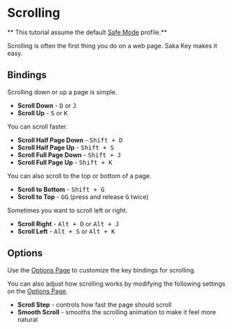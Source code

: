 # Scrolling

** This tutorial assume the default [Safe Mode]() profile.**

Scrolling is often the first thing you do on a web page. Saka Key makes it easy.

## Bindings

Scrolling down or up a page is simple.

* **Scroll Down** - <kbd>D</kbd> or <kbd>J</kbd>
* **Scroll Up** - <kbd>S</kbd> or <kbd>K</kbd>

You can scroll faster.

* **Scroll Half Page Down** - <kbd>Shift + D</kbd>
* **Scroll Half Page Up** - <kbd>Shift + S</kbd>
* **Scroll Full Page Down** - <kbd>Shift + J</kbd>
* **Scroll Full Page Up** - <kbd>Shift + K</kbd>

You can also scroll to the top or bottom of a page.

* **Scroll to Bottom** - <kbd>Shift + G</kbd>
* **Scroll to Top** - <kbd>G</kbd><kbd>G</kbd> (press and release <kbd>G</kbd> twice)

Sometimes you want to scroll left or right.

* **Scroll Right** - <kbd>Alt + D</kbd> or <kbd>Alt + J</kbd>
* **Scroll Left** - <kbd>Alt + S</kbd> or <kbd>Alt + K</kbd>

## Options

Use the [Options Page]() to customize the key bindings for scrolling.

You can also adjust how scrolling works by modifying the following settings on the [Options Page]().

* **Scroll Step** - controls how fast the page should scroll
* **Smooth Scroll** - smooths the scrolling animation to make it feel more natural
